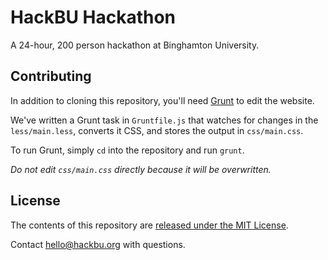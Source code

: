 # HackBU Hackathon

A 24-hour, 200 person hackathon at Binghamton University.


## Contributing

In addition to cloning this repository, you'll need [Grunt](http://gruntjs.com/) to edit the website.

We've written a Grunt task in `Gruntfile.js` that watches for changes in the `less/main.less`, converts it CSS, and stores the output in `css/main.css`.

To run Grunt, simply `cd` into the repository and run `grunt`.

*Do not edit `css/main.css` directly because it will be overwritten.*


## License

The contents of this repository are [released under the MIT License](http://hackbu.org/LICENSE).

Contact [hello@hackbu.org](mailto:hello@hackbu.org) with questions.
